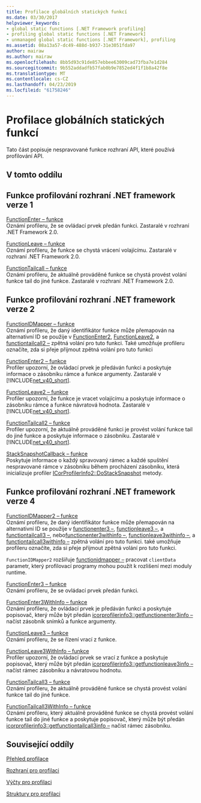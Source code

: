 ```yaml
---
title: Profilace globálních statických funkcí
ms.date: 03/30/2017
helpviewer_keywords:
- global static functions [.NET Framework profiling]
- profiling global static functions [.NET Framework]
- unmanaged global static functions [.NET Framework], profiling
ms.assetid: 08a13a57-dc49-488d-b937-31e3051fda97
author: mairaw
ms.author: mairaw
ms.openlocfilehash: 8bb5d93c91de857ebbee63009cad73fba7e1d284
ms.sourcegitcommit: 9b552addadfb57fab0b9e7852ed4f1f1b8a42f8e
ms.translationtype: MT
ms.contentlocale: cs-CZ
ms.lasthandoff: 04/23/2019
ms.locfileid: "61758246"
---
```

# <a name="profiling-global-static-functions"></a>Profilace globálních statických funkcí
Tato část popisuje nespravované funkce rozhraní API, které používá profilování API.  
  
## <a name="in-this-section"></a>V tomto oddílu  
  
## <a name="net-framework-version-1-profiling-functions"></a>Funkce profilování rozhraní .NET framework verze 1  
 [FunctionEnter – funkce](../../../../docs/framework/unmanaged-api/profiling/functionenter-function.md)  
 Oznámí profileru, že se ovládací prvek předán funkci. Zastaralé v rozhraní .NET Framework 2.0.  
  
 [FunctionLeave – funkce](../../../../docs/framework/unmanaged-api/profiling/functionleave-function.md)  
 Oznámí profileru, že funkce se chystá vrácení volajícímu. Zastaralé v rozhraní .NET Framework 2.0.  
  
 [FunctionTailcall – funkce](../../../../docs/framework/unmanaged-api/profiling/functiontailcall-function.md)  
 Oznámí profileru, že aktuálně prováděné funkce se chystá provést volání funkce tail do jiné funkce. Zastaralé v rozhraní .NET Framework 2.0.  
  
## <a name="net-framework-version-2-profiling-functions"></a>Funkce profilování rozhraní .NET framework verze 2  
 [FunctionIDMapper – funkce](../../../../docs/framework/unmanaged-api/profiling/functionidmapper-function.md)  
 Oznámí profileru, že daný identifikátor funkce může přemapován na alternativní ID se použije v [FunctionEnter2](../../../../docs/framework/unmanaged-api/profiling/functionenter2-function.md), [FunctionLeave2](../../../../docs/framework/unmanaged-api/profiling/functionleave2-function.md), a [functiontailcall2 –](../../../../docs/framework/unmanaged-api/profiling/functiontailcall2-function.md) zpětná volání pro tuto funkci. Také umožňuje profileru označíte, zda si přeje přijmout zpětná volání pro tuto funkci  
  
 [FunctionEnter2 – funkce](../../../../docs/framework/unmanaged-api/profiling/functionenter2-function.md)  
 Profiler upozorní, že ovládací prvek je předáván funkci a poskytuje informace o zásobníku rámce a funkce argumenty. Zastaralé v [!INCLUDE[net_v40_short](../../../../includes/net-v40-short-md.md)].  
  
 [FunctionLeave2 – funkce](../../../../docs/framework/unmanaged-api/profiling/functionleave2-function.md)  
 Profiler upozorní, že funkce je vracet volajícímu a poskytuje informace o zásobníku rámce a funkce návratová hodnota. Zastaralé v [!INCLUDE[net_v40_short](../../../../includes/net-v40-short-md.md)].  
  
 [FunctionTailcall2 – funkce](../../../../docs/framework/unmanaged-api/profiling/functiontailcall2-function.md)  
 Profiler upozorní, že aktuálně prováděné funkci je provést volání funkce tail do jiné funkce a poskytuje informace o zásobníku. Zastaralé v [!INCLUDE[net_v40_short](../../../../includes/net-v40-short-md.md)].  
  
 [StackSnapshotCallback – funkce](../../../../docs/framework/unmanaged-api/profiling/stacksnapshotcallback-function.md)  
 Poskytuje informace o každý spravovaný rámec a každé spuštění nespravované rámce v zásobníku během procházení zásobníku, která inicializuje profiler [ICorProfilerInfo2::DoStackSnapshot](../../../../docs/framework/unmanaged-api/profiling/icorprofilerinfo2-dostacksnapshot-method.md) metody.  
  
## <a name="net-framework-version-4-profiling-functions"></a>Funkce profilování rozhraní .NET framework verze 4  
 [FunctionIDMapper2 – funkce](../../../../docs/framework/unmanaged-api/profiling/functionidmapper2-function.md)  
 Oznámí profileru, že daný identifikátor funkce může přemapován na alternativní ID se použije v [functionenter3 –](../../../../docs/framework/unmanaged-api/profiling/functionenter3-function.md), [functionleave3 –](../../../../docs/framework/unmanaged-api/profiling/functionleave3-function.md), a [functiontailcall3 –](../../../../docs/framework/unmanaged-api/profiling/functiontailcall3-function.md), nebo[functionenter3withinfo –](../../../../docs/framework/unmanaged-api/profiling/functionenter3withinfo-function.md), [functionleave3withinfo –](../../../../docs/framework/unmanaged-api/profiling/functionleave3withinfo-function.md), a [functiontailcall3withinfo –](../../../../docs/framework/unmanaged-api/profiling/functiontailcall3withinfo-function.md) zpětná volání pro tuto funkci. také umožňuje profileru označíte, zda si přeje přijmout zpětná volání pro tuto funkci.  
  
 `FunctionIDMapper2` rozšiřuje [functionidmapper –](../../../../docs/framework/unmanaged-api/profiling/functionidmapper-function.md) pracovat `clientData` parametr, který profilovací programy mohou použít k rozlišení mezi moduly runtime.  
  
 [FunctionEnter3 – funkce](../../../../docs/framework/unmanaged-api/profiling/functionenter3-function.md)  
 Oznámí profileru, že se ovládací prvek předán funkci.  
  
 [FunctionEnter3WithInfo – funkce](../../../../docs/framework/unmanaged-api/profiling/functionenter3withinfo-function.md)  
 Oznámí profileru, že ovládací prvek je předáván funkci a poskytuje popisovač, který může být předán [icorprofilerinfo3::getfunctionenter3info –](../../../../docs/framework/unmanaged-api/profiling/icorprofilerinfo3-getfunctionenter3info-method.md) načíst zásobník snímků a funkce argumenty.  
  
 [FunctionLeave3 – funkce](../../../../docs/framework/unmanaged-api/profiling/functionleave3-function.md)  
 Oznámí profileru, že se řízení vrací z funkce.  
  
 [FunctionLeave3WithInfo – funkce](../../../../docs/framework/unmanaged-api/profiling/functionleave3withinfo-function.md)  
 Profiler upozorní, že ovládací prvek se vrací z funkce a poskytuje popisovač, který může být předán [icorprofilerinfo3::getfunctionleave3info –](../../../../docs/framework/unmanaged-api/profiling/icorprofilerinfo3-getfunctionleave3info-method.md) načíst rámec zásobníku a návratovou hodnotu.  
  
 [FunctionTailcall3 – funkce](../../../../docs/framework/unmanaged-api/profiling/functiontailcall3-function.md)  
 Oznámí profileru, že aktuálně prováděné funkce se chystá provést volání funkce tail do jiné funkce.  
  
 [FunctionTailcall3WithInfo – funkce](../../../../docs/framework/unmanaged-api/profiling/functiontailcall3withinfo-function.md)  
 Oznámí profileru, který aktuálně prováděné funkce se chystá provést volání funkce tail do jiné funkce a poskytuje popisovač, který může být předán [icorprofilerinfo3::getfunctiontailcall3info –](../../../../docs/framework/unmanaged-api/profiling/icorprofilerinfo3-getfunctiontailcall3info-method.md) načíst rámec zásobníku.  
  
## <a name="related-sections"></a>Související oddíly  
 [Přehled profilace](../../../../docs/framework/unmanaged-api/profiling/profiling-overview.md)  
  
 [Rozhraní pro profilaci](../../../../docs/framework/unmanaged-api/profiling/profiling-interfaces.md)  
  
 [Výčty pro profilaci](../../../../docs/framework/unmanaged-api/profiling/profiling-enumerations.md)  
  
 [Struktury pro profilaci](../../../../docs/framework/unmanaged-api/profiling/profiling-structures.md)
